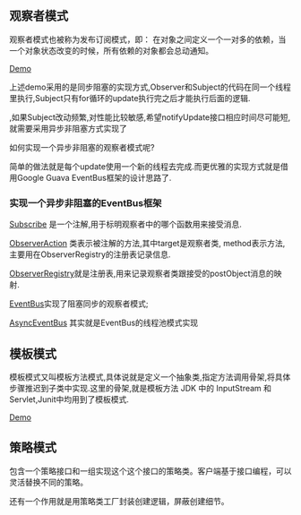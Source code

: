 ## 观察者模式

观察者模式也被称为发布订阅模式，即： 在对象之间定义一个一对多的依赖，当一个对象状态改变的时候，所有依赖的对象都会总动通知。

[Demo](observable/Demo.java)

上述demo采用的是同步阻塞的实现方式,Observer和Subject的代码在同一个线程里执行,Subject只有for循环的update执行完之后才能执行后面的逻辑.

,如果Subject改动频繁,对性能比较敏感,希望notifyUpdate接口相应时间尽可能短,就需要采用异步非阻塞方式实现了

如何实现一个异步非阻塞的观察者模式呢?

简单的做法就是每个update使用一个新的线程去完成.而更优雅的实现方式就是借用Google Guava EventBus框架的设计思路了.

### 实现一个异步非阻塞的EventBus框架

[Subscribe](observable/eventbus/Subscribe.java) 是一个注解,用于标明观察者中的哪个函数用来接受消息.

[ObserverAction](observable/eventbus/ObserverAction.java) 类表示被注解的方法,其中target是观察者类,
method表示方法,主要用在ObserverRegistry的注册表记录信息.

[ObserverRegistry](observable/eventbus/ObserverRegistry.java)就是注册表,用来记录观察者类跟接受的postObject消息的映射.

[EventBus](observable/eventbus/EventBus.java)实现了阻塞同步的观察者模式;

[AsyncEventBus](observable/eventbus/AsyncEventBus.java) 其实就是EventBus的线程池模式实现

## 模板模式

模板模式又叫模板方法模式,具体说就是定义一个抽象类,指定方法调用骨架,将具体步骤推迟到子类中实现.这里的骨架,就是模板方法
JDK 中的 InputStream 和 Servlet,Junit中均用到了模板模式.

[Demo](template/Template.java)

## 策略模式

包含一个策略接口和一组实现这个这个接口的策略类。客户端基于接口编程，可以灵活替换不同的策略。

还有一个作用就是用策略类工厂封装创建逻辑，屏蔽创建细节。